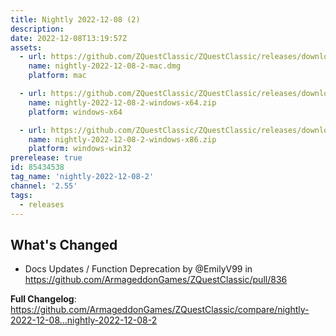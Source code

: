 ```yaml
---
title: Nightly 2022-12-08 (2)
description: 
date: 2022-12-08T13:19:57Z
assets: 
  - url: https://github.com/ZQuestClassic/ZQuestClassic/releases/download/nightly-2022-12-08-2/nightly-2022-12-08-2-mac.dmg
    name: nightly-2022-12-08-2-mac.dmg
    platform: mac

  - url: https://github.com/ZQuestClassic/ZQuestClassic/releases/download/nightly-2022-12-08-2/nightly-2022-12-08-2-windows-x64.zip
    name: nightly-2022-12-08-2-windows-x64.zip
    platform: windows-x64

  - url: https://github.com/ZQuestClassic/ZQuestClassic/releases/download/nightly-2022-12-08-2/nightly-2022-12-08-2-windows-x86.zip
    name: nightly-2022-12-08-2-windows-x86.zip
    platform: windows-win32
prerelease: true
id: 85434538
tag_name: 'nightly-2022-12-08-2'
channel: '2.55'
tags:
  - releases
---
```


## What's Changed
* Docs Updates / Function Deprecation by @EmilyV99 in https://github.com/ArmageddonGames/ZQuestClassic/pull/836


**Full Changelog**: https://github.com/ArmageddonGames/ZQuestClassic/compare/nightly-2022-12-08...nightly-2022-12-08-2
